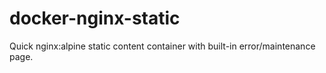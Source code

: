 # docker-nginx-static
Quick nginx:alpine static content container with built-in error/maintenance page.
